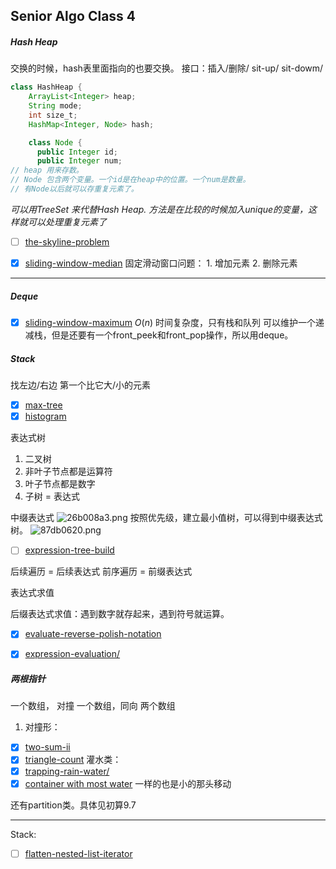 ## Senior Algo Class 4
##### Hash Heap



交换的时候，hash表里面指向的也要交换。
接口：插入/删除/ sit-up/ sit-dowm/

```java
class HashHeap {
    ArrayList<Integer> heap;
    String mode;
    int size_t;
    HashMap<Integer, Node> hash;

    class Node {
      public Integer id;
      public Integer num;
// heap 用来存数。
// Node 包含两个变量。一个id是在heap中的位置。一个num是数量。
// 有Node以后就可以存重复元素了。
```
*可以用TreeSet 来代替Hash Heap. 方法是在比较的时候加入unique的变量，这样就可以处理重复元素了*


- [ ] [the-skyline-problem](https://www.lintcode.com/problem/the-skyline-problem/description)

- [x] [sliding-window-median](https://www.lintcode.com/problem/sliding-window-median)
固定滑动窗口问题： 1. 增加元素 2. 删除元素
---
##### Deque
- [x] [sliding-window-maximum](https://www.lintcode.com/problem/sliding-window-maximum/description)
$O(n)$ 时间复杂度，只有栈和队列
可以维护一个递减栈，但是还要有一个front_peek和front_pop操作，所以用deque。


##### Stack
找左边/右边 第一个比它大/小的元素
- [x] [max-tree](https://www.lintcode.com/problem/max-tree/description)
- [x] [histogram](https://www.lintcode.com/problem/largest-rectangle-in-histogram/)

表达式树
1. 二叉树
2. 非叶子节点都是运算符
3. 叶子节点都是数字
4. 子树 = 表达式


中缀表达式
![26b008a3.png](:storage\278fae5f-0a52-4d46-a9fc-bfa3096d31bc\71721465.png)
按照优先级，建立最小值树，可以得到中缀表达式树。
![87db0620.png](:storage\278fae5f-0a52-4d46-a9fc-bfa3096d31bc\87db0620.png)

 -  [ ] [expression-tree-build](https://www.lintcode.com/problem/expression-tree-build/)

后续遍历 = 后续表达式
前序遍历 = 前缀表达式

表达式求值

后缀表达式求值：遇到数字就存起来，遇到符号就运算。
- [x] [evaluate-reverse-polish-notation](https://www.lintcode.com/problem/evaluate-reverse-polish-notation/)

- [x] [expression-evaluation/](https://www.lintcode.com/problem/expression-evaluation/)


##### 两根指针
一个数组， 对撞
一个数组，同向
两个数组

1. 对撞形：
- [x] [two-sum-ii](https://www.lintcode.com/problem/two-sum-greater-than-target/description)
- [x] [triangle-count](https://www.lintcode.com/problem/triangle-count/)
灌水类：
- [x] [trapping-rain-water/](https://www.lintcode.com/problem/trapping-rain-water/)
- [x] [container with most water](https://www.lintcode.com/problem/container-with-most-water/) 
一样的也是小的那头移动

还有partition类。具体见初算9.7

---

Stack:
- [ ] [flatten-nested-list-iterator](https://www.lintcode.com/problem/flatten-nested-list-iterator/description)



